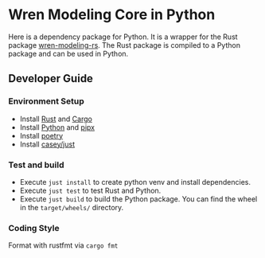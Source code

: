 # Wren Modeling Core in Python
Here is a dependency package for Python. It is a wrapper for the Rust package [wren-modeling-rs](../wren-modeling-rs). The Rust package is compiled to a Python package and can be used in Python.

## Developer Guide

### Environment Setup
- Install [Rust](https://www.rust-lang.org/tools/install) and [Cargo](https://doc.rust-lang.org/cargo/getting-started/installation.html)
- Install [Python](https://www.python.org/downloads/) and [pipx](https://pipx.pypa.io/)
- Install [poetry](https://github.com/python-poetry/poetry)
- Install [casey/just](https://github.com/casey/just)

### Test and build
- Execute `just install` to create python venv and install dependencies.
- Execute `just test` to test Rust and Python.
- Execute `just build` to build the Python package. You can find the wheel in the `target/wheels/` directory.

### Coding Style
Format with rustfmt via `cargo fmt`
